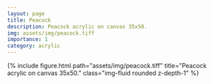 ```yaml
---
layout: page
title: Peacock
description: Peacock acrylic on canvas 35x50.
img: assets/img/peacock.tiff
importance: 1
category: acrylic
---
```


<div class="row">
    <div class="col-sm mt-3 mt-md-0">
        {% include figure.html path="assets/img/peacock.tiff" title="Peacock acrylic on canvas 35x50." class="img-fluid rounded z-depth-1" %}
    </div>
</div>
